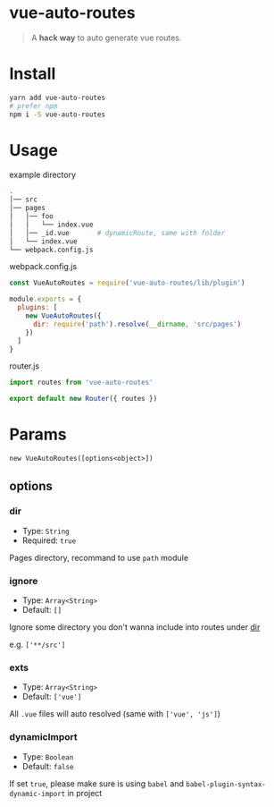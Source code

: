 # vue-auto-routes

> A **hack way** to auto generate vue routes.

# Install

```bash
yarn add vue-auto-routes
# prefer npm
npm i -S vue-auto-routes
```

# Usage

example directory

```bash
.
│── src
│── pages
│   │── foo
│   │   └── index.vue
│   │── _id.vue       # dynamicRoute, same with folder
│   └── index.vue
└── webpack.config.js
```

webpack.config.js

```js
const VueAutoRoutes = require('vue-auto-routes/lib/plugin')

module.exports = {
  plugins: [
    new VueAutoRoutes({
      dir: require('path').resolve(__dirname, 'src/pages')
    })
  ]
}
```

router.js

```js
import routes from 'vue-auto-routes'

export default new Router({ routes })
```

# Params

`new VueAutoRoutes([options<object>])`

## options

### dir
- Type: `String`
- Required: `true`

Pages directory, recommand to use `path` module

### ignore
- Type: `Array<String>`
- Default: `[]`

Ignore some directory you don't wanna include into routes under [dir](#dir)

e.g. `['**/src']`

### exts
- Type: `Array<String>`
- Default: `['vue']`

All `.vue` files will auto resolved (same with `['vue', 'js']`)

### dynamicImport
- Type: `Boolean`
- Default: `false`

If set `true`, please make sure is using `babel` and `babel-plugin-syntax-dynamic-import` in project